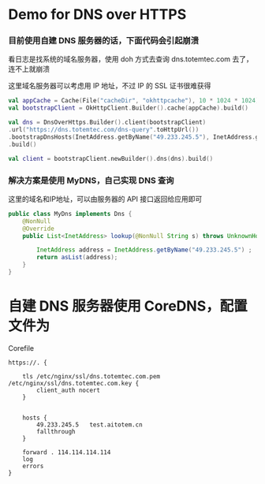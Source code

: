 # Demo for DNS over HTTPS

### 目前使用自建 DNS 服务器的话，下面代码会引起崩溃

看日志是找系统的域名服务器，使用 doh 方式去查询 dns.totemtec.com 去了，连不上就崩溃

这里域名服务器可以考虑用 IP 地址，不过 IP 的 SSL 证书很难获得

```kotlin
val appCache = Cache(File("cacheDir", "okhttpcache"), 10 * 1024 * 1024)
val bootstrapClient = OkHttpClient.Builder().cache(appCache).build()

val dns = DnsOverHttps.Builder().client(bootstrapClient)
.url("https://dns.totemtec.com/dns-query".toHttpUrl())
.bootstrapDnsHosts(InetAddress.getByName("49.233.245.5"), InetAddress.getByName("49.233.245.5"))
.build()

val client = bootstrapClient.newBuilder().dns(dns).build()
```

### 解决方案是使用 MyDNS，自己实现 DNS 查询

这里的域名和IP地址，可以由服务器的 API 接口返回给应用即可

```java
public class MyDns implements Dns {
    @NonNull
    @Override
    public List<InetAddress> lookup(@NonNull String s) throws UnknownHostException {

        InetAddress address = InetAddress.getByName("49.233.245.5") ;
        return asList(address);
    }
}
```

# 自建 DNS 服务器使用 CoreDNS，配置文件为

Corefile
```
https://. {

    tls /etc/nginx/ssl/dns.totemtec.com.pem /etc/nginx/ssl/dns.totemtec.com.key {
        client_auth nocert
    }


    hosts {
        49.233.245.5   test.aitotem.cn
        fallthrough
    }

    forward . 114.114.114.114
    log
    errors
}
```